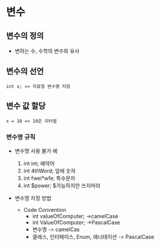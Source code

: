 # 변수
## 변수의 정의
* 변하는 수, 수학의 변수와 유사

## 변수의 선언
    int x; => 자료형 변수명 지정
    
## 변수 값 할당
    x = 10 => 10은 리터럴
### 변수명 규칙
* 변수명 사용 불가 예
    1. int int;    예약어
    1. int 4thWord;    앞에 숫자
    1. int fwei*wfe;   특수문자
    1. int $power;     $가능하지만 쓰지마라
    
* 변수명 지정 방법
    * Code Convention <br>
        - int valueOfComputer; ->camelCase <br>
        - int ValueOfComputer; ->PascalCase <br>
        - 변수명 -> camelCas
        - 클래스, 인터페이스, Enum, 애너테이션 -> PascalCase
    